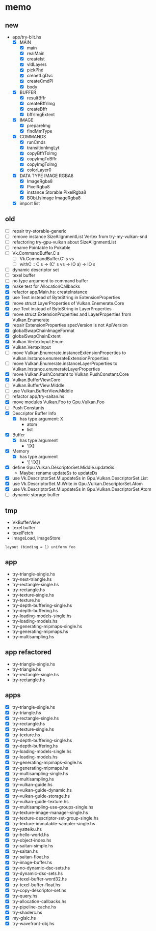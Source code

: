 memo
====

new
---

* app/try-blit.hs
    + [x] MAIN
        - [x] main
        - [x] realMain
        - [x] createIst
        - [x] vldLayers
        - [x] pickPhd
        - [x] creaetLgDvc
        - [x] createCmdPl
        - [x] body
    + [x] BUFFER
        - [x] resultBffr
        - [x] createBffrImg
        - [x] createBffr
        - [x] bffrImgExtent
    + [x] IMAGE
        - [x] prepareImg
        - [x] findMmType
    + [x] COMMANDS
        - [x] runCmds
        - [x] transitionImgLyt
        - [x] copyBffrToImg
        - [x] copyImgToBffr
        - [x] copyImgToImg
        - [x] colorLayer0
    + [x] DATA TYPE IMAGE RGBA8
        - [x] ImageRgba8
        - [x] PixelRgba8
        - [x] instance Storable PixelRgba8
        - [x] BObj.IsImage ImageRgba8
    + [x] import list

old
---

* [ ] repair try-storable-generic
* [ ] remove instance SizeAlignmentList Vertex from try-my-vulkan-snd
* [ ] refactoring try-gpu-vulkan about SizeAlignmentList
* [ ] rename Pointable to Pokable
* [ ] Vk.CommandBuffer.C s
    + [ ] Vk.CommandBuffer.C' s vs
    + [ ] withC :: C s -> (C' s vs -> IO a) -> IO s
* [ ] dynamic descriptor set
* [ ] texel buffer
* [ ] no type argument to command buffer
* [x] make test for AllocationCallbacks
* [x] refactor app/Main.hs: createInstance
* [x] use Text instead of ByteString in ExtensionProperties
* [x] move struct LayerProperties of Vulkan.Enemerate.Core
* [x] use Text instead of ByteString in LayerProperties
* [x] move struct ExtensionProperties and LayerProperties from Vulkan.Enumerate
* [x] repair ExtensionProperties specVersion is not ApiVersion
* [x] globalSwapChainImageFormat
* [x] globalSwapChainExtent
* [x] Vulkan.VertexInput.Enum
* [x] Vulkan.VertexInput
* [ ] move Vulkan.Enumerate.instanceExtensionProperties to Vulkan.Instance.enumerateExtensionProperties
* [ ] move Vulkan.Enumerate.instanceLayerProperties to Vulkan.Instance.enumerateLayerProperties
* [x] move Vulkan.PushConstant to Vulkan.PushConstant.Core
* [x] Vulkan.BufferView.Core
* [ ] Vulkan.BufferView.Middle
* [ ] use Vulkan.BufferView.Middle
* [ ] refactor app/try-saitan.hs
* [x] move modules Vulkan.Foo to Gpu.Vulkan.Foo
* [ ] Push Constants
* [x] Descriptor Buffer Info
	+ [x] has type argument: X
		- atom
		- list
* [x] Buffer
	+ [x] has type argument
		- \'[X]
* [x] Memory
	+ [x] has type argument
		- \'[ \'[X]]
* [x] define Gpu.Vulkan.DescriptorSet.Middle.updateSs
	+ Maybe: rename updateSs to updateDs
* [x] use Vk.DescriptorSet.M.updateSs in Gpu.Vulkan.DescriptorSet.List
* [x] use Vk.DescriptorSet.M.Write in Gpu.Vulkan.DescriptorSet.Atom
* [x] use Vk.DescriptorSet.M.updateSs in Gpu.Vulkan.DescriptorSet.Atom
* [ ] dynamic storage buffer

tmp
---

* VkBufferView
* texel buffer
* texelFetch
* imageLoad, imageStore

```
layout (binding = 1) uniform foo
```

app
---

* try-triangle-single.hs
* try-next-triangle.hs
* try-rectangle-single.hs
* try-rectangle.hs
* try-texture-single.hs
* try-texture.hs
* try-depth-buffering-single.hs
* try-depth-buffering.hs
* try-loading-models-single.hs
* try-loading-models.hs
* try-generating-mipmaps-single.hs
* try-generating-mipmaps.hs
* try-multisampling.hs

app refactored
--------------

* try-triangle-single.hs
* try-triangle.hs
* try-rectangle-single.hs
* try-rectangle.hs

apps
----

* [x] try-triangle-single.hs
* [x] try-triangle.hs
* [x] try-rectangle-single.hs
* [x] try-rectangle.hs
* [x] try-texture-single.hs
* [x] try-texture.hs
* [x] try-depth-buffering-single.hs
* [x] try-depth-buffering.hs
* [x] try-loading-models-single.hs
* [x] try-loading-models.hs
* [x] try-generating-mipmaps-single.hs
* [x] try-generating-mipmaps.hs
* [x] try-multisampling-single.hs
* [x] try-multisampling.hs
* [x] try-vulkan-guide.hs
* [x] try-vulkan-guide-dynamic.hs
* [x] try-vulkan-guide-storage.hs
* [x] try-vulkan-guide-texture.hs
* [x] try-multisampling-use-groups-single.hs
* [x] try-texture-image-manager-single.hs
* [x] try-texture-descriptor-set-group-single.hs
* [x] try-texture-immutable-sampler-single.hs
* [x] try-yatteiku.hs
* [x] try-hello-world.hs
* [x] try-object-index.hs
* [x] try-saitan-simple.hs
* [x] try-saitan.hs
* [x] try-saitan-float.hs
* [x] try-image-buffer.hs
* [x] try-no-dynamic-dsc-sets.hs
* [x] try-dynamic-dsc-sets.hs
* [x] try-texel-buffer-word32.hs
* [x] try-texel-buffer-float.hs
* [x] try-copy-descriptor-set.hs
* [x] try-query.hs
* [x] try-allocation-callbacks.hs
* [x] try-pipeline-cache.hs
* [x] try-shaderc.hs
* [x] my-glslc.hs
* [x] try-wavefront-obj.hs
